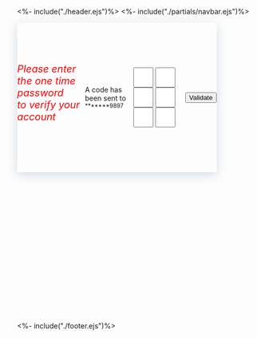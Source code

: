 <%- include("./header.ejs")%>
<%- include("./partials/navbar.ejs")%>

<style>
    .height-100 {
    height: 100vh
}

.card {
    width: 400px;
    border: none;
    height: 300px;
    box-shadow: 0px 5px 20px 0px #d2dae3;
    z-index: 1;
    display: flex;
    justify-content: center;
    align-items: center
}

.card h6 {
    color: red;
    font-size: 20px
}

.inputs input {
    width: 40px;
    height: 40px
}

input[type=number]::-webkit-inner-spin-button,
input[type=number]::-webkit-outer-spin-button {
    -webkit-appearance: none;
    -moz-appearance: none;
    appearance: none;
    margin: 0
}

.card-2 {
    background-color: #fff;
    padding: 10px;
    width: 350px;
    height: 100px;
    bottom: -50px;
    left: 20px;
    position: absolute;
    border-radius: 5px
}

.card-2 .content {
    margin-top: 50px
}

.card-2 .content a {
    color: red
}

.form-control:focus {
    box-shadow: none;
    border: 2px solid red
}

.validate {
    border-radius: 20px;
    height: 40px;
    background-color: red;
    border: 1px solid red;
    width: 140px
}
</style>
<div class="container is-flex is-align-items-center is-justify-content-center" style="height: 600px;">
    <form action="/otp" method="post" id="otpform">
        <div class="container height-100 d-flex justify-content-center align-items-center">
            <div class="position-relative">
                <div class="card p-2 text-center">
                    <h6 class="text-primary ">Please enter the one time password <br> to verify your account</h6>
                    <div> <span>A code has been sent to</span> <small>*******9897</small> </div>
                    <div id="otp" class="inputs d-flex flex-row justify-content-center mt-2"> 
                    <input class="m-2 text-center form-control rounded otpinput" type="text" id="first" name="one" maxlength="1" />
                    <input class="m-2 text-center form-control rounded otpinput" type="text" id="second" name="two" maxlength="1" />
                    <input class="m-2 text-center form-control rounded otpinput" type="text" id="third" name="three" maxlength="1" />
                    <input class="m-2 text-center form-control rounded otpinput" type="text" id="fourth" name="four" maxlength="1" />
                    <input class="m-2 text-center form-control rounded otpinput" type="text" id="fifth" name="five" maxlength="1" />
                    <input class="m-2 text-center form-control rounded otpinput" type="text" id="sixth" name="six" maxlength="1" />
                    </div>
                    <div class="mt-4"> <button class="button is-primary" id="submitOtpBtn" type="submit" >Validate</button> </div>
                    <div id="errorMessage" class="mt-3 text-danger "></div>
                    <div id="otpTimer" class="has-text-centered mt-3"></div>
                </div>
            </div>
        </div>
    </form>
</div>
<%- include("./footer.ejs")%>
<script src="https://cdn.jsdelivr.net/npm/axios/dist/axios.min.js"></script>
<script src="https://cdn.jsdelivr.net/npm/notyf@3/notyf.min.js"></script>
<link rel="stylesheet" href="https://cdn.jsdelivr.net/npm/notyf@3/notyf.min.css">
<script>
     var notyf = new Notyf();
    document.addEventListener("DOMContentLoaded", function(event) {
        // OTP input fields
        const first = document.getElementById('first');
        const second = document.getElementById('second');
        const third = document.getElementById('third');
        const fourth = document.getElementById('fourth');
        const fifth = document.getElementById('fifth');
        const sixth = document.getElementById('sixth');

        const errorMessage = document.getElementById('errorMessage');

        function OTPInput() {
            const inputs = document.querySelectorAll('#otp > *[id]');

            for (let i = 0; i < inputs.length; i++) {
                inputs[i].addEventListener('input', function(event) {
                    if (event.inputType === 'deleteContentBackward' && i !== 0) {
                        inputs[i - 1].focus();
                    } else if (event.inputType === 'insertText') {
                        if (i < inputs.length - 1) {
                            inputs[i + 1].focus();
                        }
                    }
                });
            }
        }

        OTPInput();

        const form = document.getElementById('otpform');
        form.addEventListener('submit', function(event) {
            event.preventDefault();

            let allNums = true;
            document.querySelectorAll('.otpinput').forEach(input => {
                if (isNaN(Number(input.value))) {
                    allNums = false;
                }
            });

            if (!allNums) {
                errorMessage.textContent = "Enter numbers only";
                setTimeout(function() {
                    errorMessage.textContent = "";
                }, 3000);
                return;
            }

            const firstValue = first.value;
            const secondValue = second.value;
            const thirdValue = third.value;
            const fourthValue = fourth.value;
            const fifthValue = fifth.value;
            const sixthValue = sixth.value;

            if (firstValue && secondValue && thirdValue && fourthValue && fifthValue && sixthValue) {
                axios.post('/otp', {
                    first: firstValue,
                    second: secondValue,
                    third: thirdValue,
                    fourth: fourthValue,
                    fifth: fifthValue,
                    sixth: sixthValue
                })
                .then((response) => {
                    console.log(response.data);
                    if(response.data===true){
                        notyf.success('Your account has been created!');
                        clearInterval(countdown);
                        document.getElementById('otpTimer').textContent='Your account has been created!'
                        setTimeout(function(){
                            window.location.href='/login'
                        },4000)

                    }else if(response.data===false){
                        document.getElementById('otpTimer').textContent='invalid otp!'
                    }
                })
                .catch((error) => {
                    console.log(error.message);
                });
            } else {
                errorMessage.textContent = "OTP fields can't be empty";
                setTimeout(function() {
                    errorMessage.textContent = "";
                }, 3000);
            }
        });

        // Simple countdown timer for 60 seconds
        let timer = 60;
        const countdown = setInterval(() => {
            document.getElementById('otpTimer').textContent = timer;
            timer--;

            if (timer < 0) {
                clearInterval(countdown);
                document.getElementById('otpTimer').textContent='otp expired'
            }
        }, 1000);
    });

</script>
